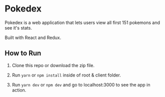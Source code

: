 # Pokedex

Pokedex is a web application that lets users view all first 151 pokemons and see it's stats.

Built with React and Redux.

## How to Run

1. Clone this repo or download the zip file.

2. Run `yarn` or `npm install` inside of root & client folder.

3. Run `yarn dev` or `npm dev` and go to localhost:3000 to see the app in action.
